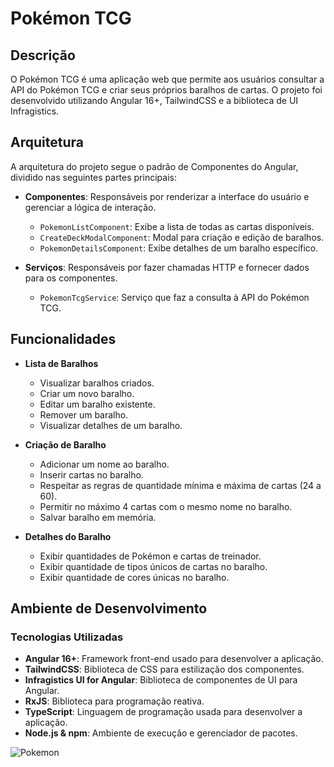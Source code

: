 # Pokémon TCG 

## Descrição

O Pokémon TCG é uma aplicação web que permite aos usuários consultar a API do Pokémon TCG e criar seus próprios baralhos de cartas. O projeto foi desenvolvido utilizando Angular 16+, TailwindCSS e a biblioteca de UI Infragistics.

## Arquitetura

A arquitetura do projeto segue o padrão de Componentes do Angular, dividido nas seguintes partes principais:

- **Componentes**: Responsáveis por renderizar a interface do usuário e gerenciar a lógica de interação.
  - `PokemonListComponent`: Exibe a lista de todas as cartas disponíveis.
  - `CreateDeckModalComponent`: Modal para criação e edição de baralhos.
  - `PokemonDetailsComponent`: Exibe detalhes de um baralho específico.

- **Serviços**: Responsáveis por fazer chamadas HTTP e fornecer dados para os componentes.
  - `PokemonTcgService`: Serviço que faz a consulta à API do Pokémon TCG.

## Funcionalidades

- **Lista de Baralhos**
  - Visualizar baralhos criados.
  - Criar um novo baralho.
  - Editar um baralho existente.
  - Remover um baralho.
  - Visualizar detalhes de um baralho.

- **Criação de Baralho**
  - Adicionar um nome ao baralho.
  - Inserir cartas no baralho.
  - Respeitar as regras de quantidade mínima e máxima de cartas (24 a 60).
  - Permitir no máximo 4 cartas com o mesmo nome no baralho.
  - Salvar baralho em memória.

- **Detalhes do Baralho**
  - Exibir quantidades de Pokémon e cartas de treinador.
  - Exibir quantidade de tipos únicos de cartas no baralho.
  - Exibir quantidade de cores únicas no baralho.

## Ambiente de Desenvolvimento

### Tecnologias Utilizadas

- **Angular 16+**: Framework front-end usado para desenvolver a aplicação.
- **TailwindCSS**: Biblioteca de CSS para estilização dos componentes.
- **Infragistics UI for Angular**: Biblioteca de componentes de UI para Angular.
- **RxJS**: Biblioteca para programação reativa.
- **TypeScript**: Linguagem de programação usada para desenvolver a aplicação.
- **Node.js & npm**: Ambiente de execução e gerenciador de pacotes.

![Pokemon](https://imgur.com/5GzxTyn)

